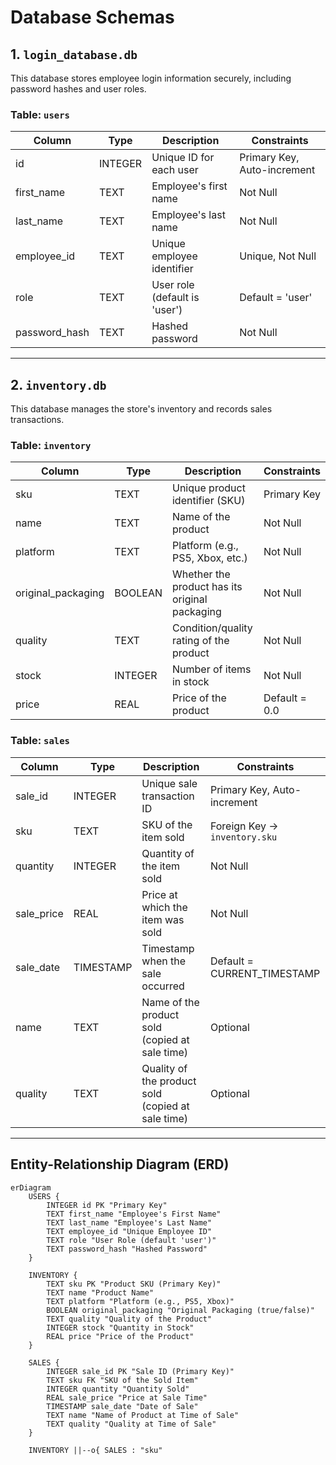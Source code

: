 # Database Schemas

## 1. `login_database.db`

This database stores employee login information securely, including password hashes and user roles.

### Table: `users`

| Column         | Type     | Description                                | Constraints                     |
|----------------|----------|--------------------------------------------|---------------------------------|
| id             | INTEGER  | Unique ID for each user                   | Primary Key, Auto-increment     |
| first_name     | TEXT     | Employee's first name                      | Not Null                        |
| last_name      | TEXT     | Employee's last name                       | Not Null                        |
| employee_id    | TEXT     | Unique employee identifier                 | Unique, Not Null                |
| role           | TEXT     | User role (default is 'user')               | Default = 'user'                |
| password_hash  | TEXT     | Hashed password                            | Not Null                        |

---

## 2. `inventory.db`

This database manages the store's inventory and records sales transactions.

### Table: `inventory`

| Column             | Type    | Description                                     | Constraints            |
|--------------------|---------|-------------------------------------------------|-------------------------|
| sku                | TEXT    | Unique product identifier (SKU)                | Primary Key             |
| name               | TEXT    | Name of the product                            | Not Null                |
| platform           | TEXT    | Platform (e.g., PS5, Xbox, etc.)                | Not Null                |
| original_packaging | BOOLEAN | Whether the product has its original packaging | Not Null                |
| quality            | TEXT    | Condition/quality rating of the product        | Not Null                |
| stock              | INTEGER | Number of items in stock                       | Not Null                |
| price              | REAL    | Price of the product                           | Default = 0.0           |

### Table: `sales`

| Column       | Type      | Description                                  | Constraints                        |
|--------------|-----------|----------------------------------------------|------------------------------------|
| sale_id      | INTEGER   | Unique sale transaction ID                   | Primary Key, Auto-increment        |
| sku          | TEXT      | SKU of the item sold                         | Foreign Key → `inventory.sku`      |
| quantity     | INTEGER   | Quantity of the item sold                    | Not Null                           |
| sale_price   | REAL      | Price at which the item was sold             | Not Null                           |
| sale_date    | TIMESTAMP | Timestamp when the sale occurred             | Default = CURRENT_TIMESTAMP        |
| name         | TEXT      | Name of the product sold (copied at sale time)| Optional                           |
| quality      | TEXT      | Quality of the product sold (copied at sale time)| Optional                        |

---

## Entity-Relationship Diagram (ERD)

```mermaid
erDiagram
    USERS {
        INTEGER id PK "Primary Key"
        TEXT first_name "Employee's First Name"
        TEXT last_name "Employee's Last Name"
        TEXT employee_id "Unique Employee ID"
        TEXT role "User Role (default 'user')"
        TEXT password_hash "Hashed Password"
    }

    INVENTORY {
        TEXT sku PK "Product SKU (Primary Key)"
        TEXT name "Product Name"
        TEXT platform "Platform (e.g., PS5, Xbox)"
        BOOLEAN original_packaging "Original Packaging (true/false)"
        TEXT quality "Quality of the Product"
        INTEGER stock "Quantity in Stock"
        REAL price "Price of the Product"
    }

    SALES {
        INTEGER sale_id PK "Sale ID (Primary Key)"
        TEXT sku FK "SKU of the Sold Item"
        INTEGER quantity "Quantity Sold"
        REAL sale_price "Price at Sale Time"
        TIMESTAMP sale_date "Date of Sale"
        TEXT name "Name of Product at Time of Sale"
        TEXT quality "Quality at Time of Sale"
    }

    INVENTORY ||--o{ SALES : "sku"
